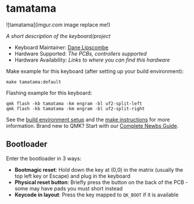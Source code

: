 # tamatama

![tamatama](imgur.com image replace me!)

*A short description of the keyboard/project*

* Keyboard Maintainer: [Dane Lipscombe](https://github.com/dlip)
* Hardware Supported: *The PCBs, controllers supported*
* Hardware Availability: *Links to where you can find this hardware*

Make example for this keyboard (after setting up your build environment):

    make tamatama:default

Flashing example for this keyboard:

    qmk flash -kb tamatama -km engram -bl uf2-split-left
    qmk flash -kb tamatama -km engram -bl uf2-split-right

See the [build environment setup](https://docs.qmk.fm/#/getting_started_build_tools) and the [make instructions](https://docs.qmk.fm/#/getting_started_make_guide) for more information. Brand new to QMK? Start with our [Complete Newbs Guide](https://docs.qmk.fm/#/newbs).

## Bootloader

Enter the bootloader in 3 ways:

* **Bootmagic reset**: Hold down the key at (0,0) in the matrix (usually the top left key or Escape) and plug in the keyboard
* **Physical reset button**: Briefly press the button on the back of the PCB - some may have pads you must short instead
* **Keycode in layout**: Press the key mapped to `QK_BOOT` if it is available
